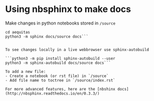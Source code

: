 # Using nbsphinx to make docs


Make changes in python notebooks stored in `/source` 

```python3 -m pip install nbsphinx
cd aequitas
python3 -m sphinx docs/source docs```


To see changes locally in a live webbrowser use sphinx-autobuild

```python3 -m pip install sphinx-autobuild --user
python3 -m sphinx-autobuild docs/source docs```

To add a new file: 
- Create a notebook (or rst file) in `/source` 
- Add file name to toctree in `/source/index.rst`

For more advanced features, here are the [nbshinx docs](http://nbsphinx.readthedocs.io/en/0.3.3/)

